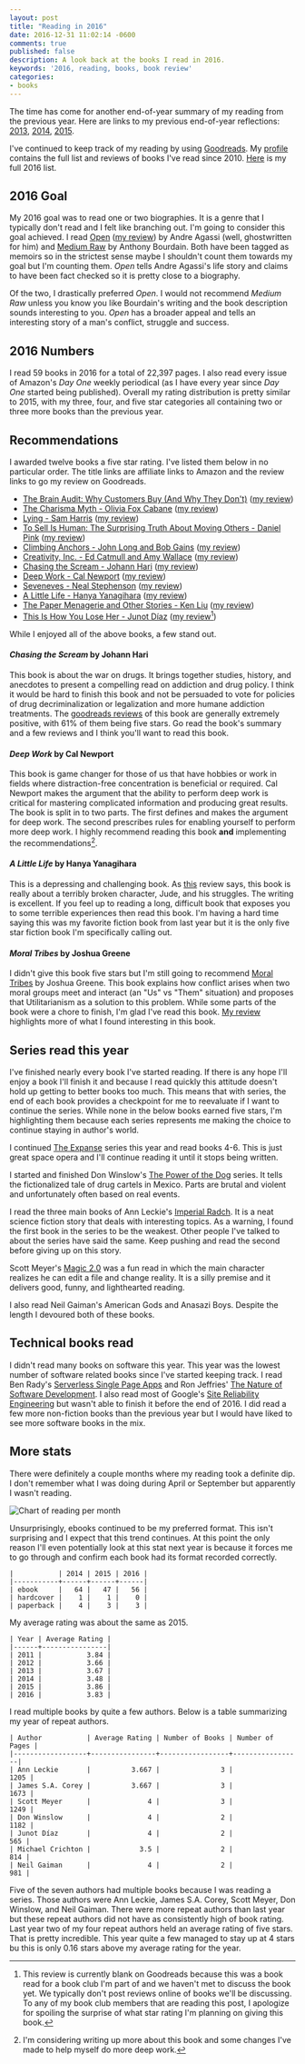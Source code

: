 ```yaml
---
layout: post
title: "Reading in 2016"
date: 2016-12-31 11:02:14 -0600
comments: true
published: false
description: A look back at the books I read in 2016.
keywords: '2016, reading, books, book review'
categories: 
- books
---
```


The time has come for another end-of-year summary of my reading from the previous year. Here are links to my previous end-of-year reflections: [2013](//jakemccrary.com/blog/2014/01/01/using-incanter-to-review-my-2013-reading/), [2014](//jakemccrary.com/blog/2015/01/08/reading-in-2014/), [2015](//jakemccrary.com/blog/2016/03/13/reading-in-2015/).

I've continued to keep track of my reading by using
[Goodreads](http://goodreads.com). My
[profile](https://www.goodreads.com/user/show/3431614-jake-mccrary)
contains the full list and reviews of books I've read
since 2010. [Here](https://www.goodreads.com/review/list/3431614-jake-mccrary?read_at=2016)
is my full 2016 list.

## 2016 Goal

My 2016 goal was to read one or two biographies. It is a genre that I typically don't read and I felt like branching out. I'm going to consider this goal achieved. I read [Open](http://amzn.to/2hIylAl) ([my review](https://www.goodreads.com/review/show/1679109928)) by Andre Agassi (well, ghostwritten for him) and [Medium Raw](http://amzn.to/2hKZjwa) by Anthony Bourdain. Both have been tagged as memoirs so in the strictest sense maybe I shouldn't count them towards my goal but I'm counting them. *Open* tells Andre Agassi's life story and claims to have been fact checked so it is pretty close to a biography.

Of the two, I drastically preferred *Open*. I would not recommend *Medium Raw* unless you know you like Bourdain's writing and the book description sounds interesting to you. *Open* has a broader appeal and tells an interesting story of a man's conflict, struggle and success.

## 2016 Numbers

I read 59 books in 2016 for a total of 22,397 pages. I also read every issue of Amazon's *Day One* weekly periodical (as I have every year since *Day One* started being published). Overall my rating distribution is pretty similar to 2015, with my three, four, and five star categories all containing two or three more books than the previous year.

## Recommendations

I awarded twelve books a five star rating. I've listed them below in no particular order. The title links are affiliate links to Amazon and the review links to go my review on Goodreads.

* [The Brain Audit: Why Customers Buy (And Why They Don't)](http://amzn.to/2iIDESr) ([my review](https://www.goodreads.com/review/show/1534752389))
* [The Charisma Myth - Olivia Fox Cabane](http://amzn.to/2hKUwLt) ([my review](https://www.goodreads.com/review/show/1047168473))
* [Lying - Sam Harris](http://amzn.to/2iXNXB2) ([my review](https://www.goodreads.com/review/show/1518371907))
* [To Sell Is Human: The Surprising Truth About Moving Others - Daniel Pink](http://amzn.to/2iXSF1L) ([my review](https://www.goodreads.com/review/show/622644583))
* [Climbing Anchors - John Long and Bob Gains](http://amzn.to/2iXUKLg) ([my review](https://www.goodreads.com/review/show/1484465759))
* [Creativity, Inc. - Ed Catmull and Amy Wallace](http://amzn.to/2iXWyE3) ([my review](http://www.goodreads.com/review/show/947747190))
* [Chasing the Scream - Johann Hari](http://amzn.to/2iINMdB) ([my review](https://www.goodreads.com/review/show/1184643637))
* [Deep Work - Cal Newport](http://amzn.to/2iIBIJh) ([my review](https://www.goodreads.com/review/show/1529172855))
* [Seveneves - Neal Stephenson](http://amzn.to/2hKJVAd) ([my review](https://www.goodreads.com/review/show/1295783533))
* [A Little Life - Hanya Yanagihara](http://amzn.to/2iIBqCq) ([my review](https://www.goodreads.com/review/show/1474596789))
* [The Paper Menagerie and Other Stories - Ken Liu](http://amzn.to/2iY2g8R) ([my review](https://www.goodreads.com/review/show/1827462108))
* [This Is How You Lose Her - Junot Díaz](http://amzn.to/2iwv6hP) ([my review](https://www.goodreads.com/review/show/1600396478)[^1])

While I enjoyed all of the above books, a few stand out.

#### *Chasing the Scream* by Johann Hari

This book is about the war on drugs. It brings together studies, history, and anecdotes to present a compelling read on addiction and drug policy. I think it would be hard to finish this book and not be persuaded to vote for policies of drug decriminalization or legalization and more humane addiction treatments. The [goodreads reviews](https://www.goodreads.com/book/show/24379960-chasing-the-scream) of this book are generally extremely positive, with 61% of them being five stars. Go read the book's summary and a few reviews and I think you'll want to read this book.

#### *Deep Work* by Cal Newport

This book is game changer for those of us that have hobbies or work in fields where distraction-free concentration is beneficial or required. Cal Newport makes the argument that the ability to perform deep work is critical for mastering complicated information and producing great results. The book is split in to two parts. The first defines and makes the argument for deep work. The second prescribes rules for enabling yourself to perform more deep work. I highly recommend reading this book **and** implementing the recommendations[^2].

#### *A Little Life* by Hanya Yanagihara

This is a depressing and challenging book. As [this](https://www.goodreads.com/review/show/1167073305?book_show_action=true) review says, this book is really about a terribly broken character, Jude, and his struggles. The writing is excellent. If you feel up to reading a long, difficult book that exposes you to some terrible experiences then read this book. I'm having a hard time saying this was my favorite fiction book from last year but it is the only five star fiction book I'm specifically calling out.

#### *Moral Tribes* by Joshua Greene

I didn't give this book five stars but I'm still going to recommend [Moral Tribes](http://amzn.to/2iIzDNQ) by Joshua Greene. This book explains how conflict arises when two moral groups meet and interact (an "Us" vs "Them" situation) and proposes that Utilitarianism as a solution to this problem. While some parts of the book were a chore to finish, I'm glad I've read this book. [My review](https://www.goodreads.com/review/show/1825978507) highlights more of what I found interesting in this book.

## Series read this year

I've finished nearly every book I've started reading. If there is any hope I'll enjoy a book I'll finish it and because I read quickly this attitude doesn't hold up getting to better books too much. This means that with series, the end of each book provides a checkpoint for me to reevaluate if I want to continue the series. While none in the below books earned five stars, I'm highlighting them because each series represents me making the choice to continue staying in author's world.

I continued [The Expanse](http://amzn.to/2hLiUN1) series this year and read books 4-6. This is just great space opera and I'll continue reading it until it stops being written. 

I started and finished Don Winslow's [The Power of the Dog](https://www.goodreads.com/series/156704-power-of-the-dog) series. It tells the fictionalized tale of drug cartels in Mexico. Parts are brutal and violent and unfortunately often based on real events.

I read the three main books of Ann Leckie's [Imperial Radch](https://www.goodreads.com/series/113751-imperial-radch). It is a neat science fiction story that deals with interesting topics. As a warning, I found the first book in the series to be the weakest. Other people I've talked to about the series have said the same. Keep pushing and read the second before giving up on this story.

Scott Meyer's [Magic 2.0](https://www.goodreads.com/series/131379-magic-2-0) was a fun read in which the main character realizes he can edit a file and change reality. It is a silly premise and it delivers good, funny, and lighthearted reading.

I also read Neil Gaiman's American Gods and Anasazi Boys. Despite the length I devoured both of these books.

## Technical books read

I didn't read many books on software this year. This year was the lowest number of software related books since I've started keeping track. I read Ben Rady's [Serverless Single Page Apps](http://amzn.to/2j2L81T) and Ron Jeffries' [The Nature of Software Development](http://amzn.to/2i8tpGi). I also read most of Google's [Site Reliability Engineering](http://amzn.to/2j2TWVc) but wasn't able to finish it before the end of 2016. I did read a few more non-fiction books than the previous year but I would have liked to see more software books in the mix.

## More stats

There were definitely a couple months where my reading took a definite dip. I don't remember what I was doing during April or September but apparently I wasn't reading.

![Chart of reading per month](/images/books-and-pages-read-2016.png "Chart of reading per month")

Unsurprisingly, ebooks continued to be my preferred format. This isn't surprising and I expect that this trend continues. At this point the only reason I'll even potentially look at this stat next year is because it forces me to go through and confirm each book had its format recorded correctly.

```
|           | 2014 | 2015 | 2016 |
|-----------+------+------+------|
| ebook     |   64 |   47 |   56 |
| hardcover |    1 |    1 |    0 |
| paperback |    4 |    3 |    3 |
```

My average rating was about the same as 2015.

```
| Year | Average Rating |
|------+----------------|
| 2011 |           3.84 |
| 2012 |           3.66 |
| 2013 |           3.67 |
| 2014 |           3.48 |
| 2015 |           3.86 |
| 2016 |           3.83 |
```

I read multiple books by quite a few authors. Below is a table summarizing my year of repeat authors.

```
| Author           | Average Rating | Number of Books | Number of Pages |
|------------------+----------------+-----------------+-----------------|
| Ann Leckie       |          3.667 |               3 |            1205 |
| James S.A. Corey |          3.667 |               3 |            1673 |
| Scott Meyer      |              4 |               3 |            1249 |
| Don Winslow      |              4 |               2 |            1182 |
| Junot Díaz       |              4 |               2 |             565 |
| Michael Crichton |            3.5 |               2 |             814 |
| Neil Gaiman      |              4 |               2 |             981 |
```

Five of the seven authors had multiple books because I was reading a series. Those authors were Ann Leckie, James S.A. Corey, Scott Meyer, Don Winslow, and Neil Gaiman. There were more repeat authors than last year but these repeat authors did not have as consistently high of book rating. Last year two of my four repeat authors held an average rating of five stars. That is pretty incredible. This year quite a few managed to stay up  at 4 stars bu this is only 0.16 stars above my average rating for the year.

[^1]: This review is currently blank on Goodreads because this was a book read for a book club I'm part of and we haven't met to discuss the book yet. We typically don't post reviews online of books we'll be discussing. To any of my book club members that are reading this post, I apologize for spoiling the surprise of what star rating I'm planning on giving this book.

[^2]: I'm considering writing up more about this book and some changes I've made to help myself do more deep work.
